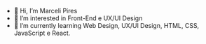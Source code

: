 - 👋 Hi, I’m Marceli Pires
- 👀 I’m interested in Front-End  e  UX/UI Design
- 🌱 I’m currently learning  Web Design, UX/UI Design, HTML, CSS, JavaScript e React.

 

<!---
marcelipires/marcelipires is a ✨ special ✨ repository because its `README.md` (this file) appears on your GitHub profile.
You can click the Preview link to take a look at your changes.
--->
